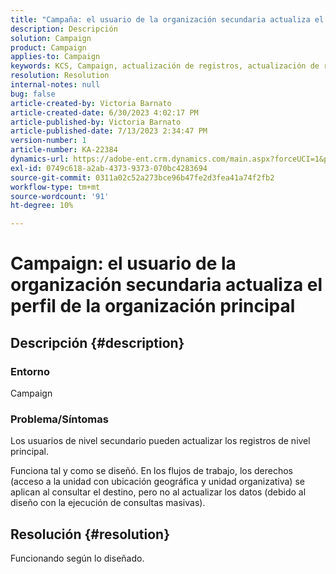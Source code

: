 ```yaml
---
title: "Campaña: el usuario de la organización secundaria actualiza el perfil de la organización principal"
description: Descripción
solution: Campaign
product: Campaign
applies-to: Campaign
keywords: KCS, Campaign, actualización de registros, actualización de registros principales, actualización de usuarios secundarios, registro principal
resolution: Resolution
internal-notes: null
bug: false
article-created-by: Victoria Barnato
article-created-date: 6/30/2023 4:02:17 PM
article-published-by: Victoria Barnato
article-published-date: 7/13/2023 2:34:47 PM
version-number: 1
article-number: KA-22384
dynamics-url: https://adobe-ent.crm.dynamics.com/main.aspx?forceUCI=1&pagetype=entityrecord&etn=knowledgearticle&id=6d471d75-5f17-ee11-8f6e-6045bd006b3d
exl-id: 0749c618-a2ab-4373-9373-070bc4283694
source-git-commit: 0311a02c52a273bce96b47fe2d3fea41a74f2fb2
workflow-type: tm+mt
source-wordcount: '91'
ht-degree: 10%

---
```


# Campaign: el usuario de la organización secundaria actualiza el perfil de la organización principal

## Descripción {#description}


### Entorno

Campaign

### Problema/Síntomas

Los usuarios de nivel secundario pueden actualizar los registros de nivel principal.

Funciona tal y como se diseñó. En los flujos de trabajo, los derechos (acceso a la unidad con ubicación geográfica y unidad organizativa) se aplican al consultar el destino, pero no al actualizar los datos (debido al diseño con la ejecución de consultas masivas).


## Resolución {#resolution}


Funcionando según lo diseñado.

